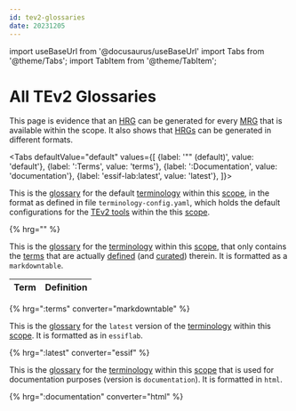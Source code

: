 ```yaml
---
id: tev2-glossaries
date: 20231205
---
```


import useBaseUrl from '@docusaurus/useBaseUrl'
import Tabs from '@theme/Tabs';
import TabItem from '@theme/TabItem';

# All TEv2 Glossaries

This page is evidence that an [HRG](@) can be generated for every [MRG](@) that is available within the scope. It also shows that [HRGs](@) can be generated in different formats.

<Tabs
  defaultValue="default"
  values={[
    {label: '"" (default)', value: 'default'},
    {label: ':Terms', value: 'terms'},
    {label: ':Documentation', value: 'documentation'},
    {label: 'essif-lab:latest', value: 'latest'},
  ]}>

<TabItem value="default">

This is the [glossary](@) for the default [terminology](@) within this [scope](@), in the format as defined in file `terminology-config.yaml`, which holds the default configurations for the [TEv2 tools](@) within the this [scope](@).

{% hrg="" %}

</TabItem>

<TabItem value="terms">

This is the [glossary](@) for the [terminology](@) within this [scope](@), that only contains the [terms](@) that are actually [defined](@) (and [curated](@)) therein. It is formatted as a `markdowntable`.

| Term | Definition |
| ---- | ---------- |
{% hrg=":terms" converter="markdowntable" %}

</TabItem>

<TabItem value="latest">

This is the [glossary](@) for the `latest` version of the [terminology](@) within this [scope](@). It is formatted as in `essiflab`.

{% hrg=":latest" converter="essif" %}

</TabItem>

<TabItem value="documentation">

This is the [glossary](@) for the [terminology](@) within this [scope](@) that is used for documentation purposes (version is `documentation`). It is formatted in `html`.

{% hrg=":documentation" converter="html" %}

</TabItem>

</Tabs>